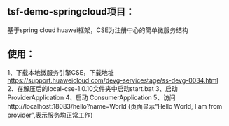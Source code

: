 
## tsf-demo-springcloud项目：
   基于spring cloud huawei框架，CSE为注册中心的简单微服务结构
## 使用：
1、下载本地微服务引擎CSE，下载地址 https://support.huaweicloud.com/devg-servicestage/ss-devg-0034.html
2、在解压后的local-cse-1.0.10文件夹中启动start.bat
3、启动 ProviderApplication
4、启动 ConsumerApplication
5、访问 http://localhost:18083/hello?name=World (页面显示“Hello World, I am from provider”,表示服务均正常工作)
   
   
